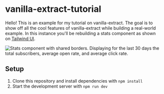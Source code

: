# vanilla-extract-tutorial

Hello! This is an example for my tutorial on vanilla-extract. The goal is to show off all the cool features of vanilla-extract while building a real-world example. In this instance you'll be rebuilding a stats component as shown on [Tailwind UI](https://tailwindui.com/components/application-ui/data-display/stats#component-72704cac437a06d94cdb941c274591ba).

![Stats component with shared borders. Displaying for the last 30 days the total subscribers, average open rate, and average click rate.](https://tailwindui.com/img/components/stats.03-with-shared-borders-xl.png)

## Setup

1. Clone this repository and install dependencies with `npm install`
1. Start the development server with `npm run dev`
